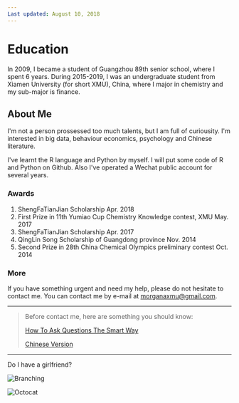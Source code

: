 ```yaml
---
Last updated: August 10, 2018
---
```

# Education

In 2009, I became a student of Guangzhou 89th senior school, where I spent 6 years.
During 2015-2019, I was an undergraduate student from Xiamen University (for short XMU), China, where I major in chemistry and my sub-major is finance.

## About Me

I'm not a person prossessed too much talents, but I am full of curiousity. I'm interested in big data, behaviour economics, psychology and Chinese literature.

I've learnt the R language and Python by myself. I will put some code of R and Python on Github. Also I've operated a Wechat public account for several years.

### Awards

1.  ShengFaTianJian Scholarship  Apr. 2018
2.  First Prize in 11th Yumiao Cup Chemistry Knowledge contest, XMU	May. 2017
3.  ShengFaTianJian Scholarship  Apr. 2017
4.  QingLin Song Scholarship of Guangdong province Nov. 2014
5.  Second Prize in 28th China Chemical Olympics preliminary contest Oct. 2014

### More

If you have something urgent and need my help, please do not hesitate to contact me. You can contact me by e-mail at morganaxmu@gmail.com.

* * *
> Before contact me, here are something you should know:
>
> [How To Ask Questions The Smart Way](http://www.catb.org/%7Eesr/faqs/smart-questions.html)
>
> [Chinese Version](http://doc.zengrong.net/smart-questions/cn.html)
* * *

Do I have a girlfriend?

![Branching](https://www.z4a.net/images/2018/08/13/IMG_7575.gif)

![Octocat](http://b316.photo.store.qq.com/psb?/V12MMRVS1iXFpO/3tocgB*lBhcVSESKYV4yvs5P1dwm3UVP.FzbSZ8AvCI!/b/dDwBAAAAAAAA&bo=uAKsAgAAAAARByQ!&rf=viewer_4)
